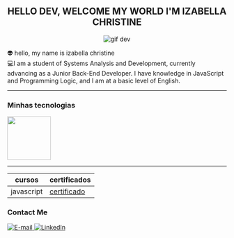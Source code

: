 

 <CENTER><H2> HELLO DEV, WELCOME MY WORLD I'M IZABELLA CHRISTINE</H2></CENTER>

 <p align="center">
  <img src="https://media.tenor.com/GfSX-u7VGM4AAAAM/coding.gif" alt="gif dev">
</p>


 👽 hello, my name is izabella christine<br>
 💻I am a student of Systems Analysis and Development, currently advancing as a Junior Back-End Developer. I have knowledge in JavaScript and Programming Logic, and I am at a basic level of English.



----------
### Minhas tecnologias 

<img src="https://cdn.jsdelivr.net/gh/devicons/devicon@latest/icons/javascript/javascript-original.svg" width="100px">


-----




|cursos | certificados|
|------- |-------------|
|javascript| [certificado](https://hermes.dio.me/certificates/CBS1RTPH.pdf)


<h3>Contact Me</h3>
<div align="left">
<p>
<a href="mailto:izabella_hto18@hotmail.com">
<img src="https://img.shields.io/badge/-email-020114?style=for-the-badge&amp;logo=microsoft-outlook&amp;logoColor=6ED2B6&amp;color:FFF" alt="E-mail">
</a>
<a href="https://www.linkedin.com/in/izabellachristine/"><img src="https://img.shields.io/badge/-LinkedIn-020114?style=for-the-badge&amp;logo=linkedin&amp;logoColor=6ED2B6&amp;color:FFF" alt="LinkedIn"></a>
</div>



 

